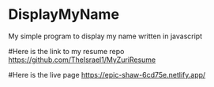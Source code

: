 # DisplayMyName
My simple program to display my name written in javascript

#Here is the link to my resume repo
https://github.com/TheIsrael1/MyZuriResume

#Here is the live page
https://epic-shaw-6cd75e.netlify.app/

